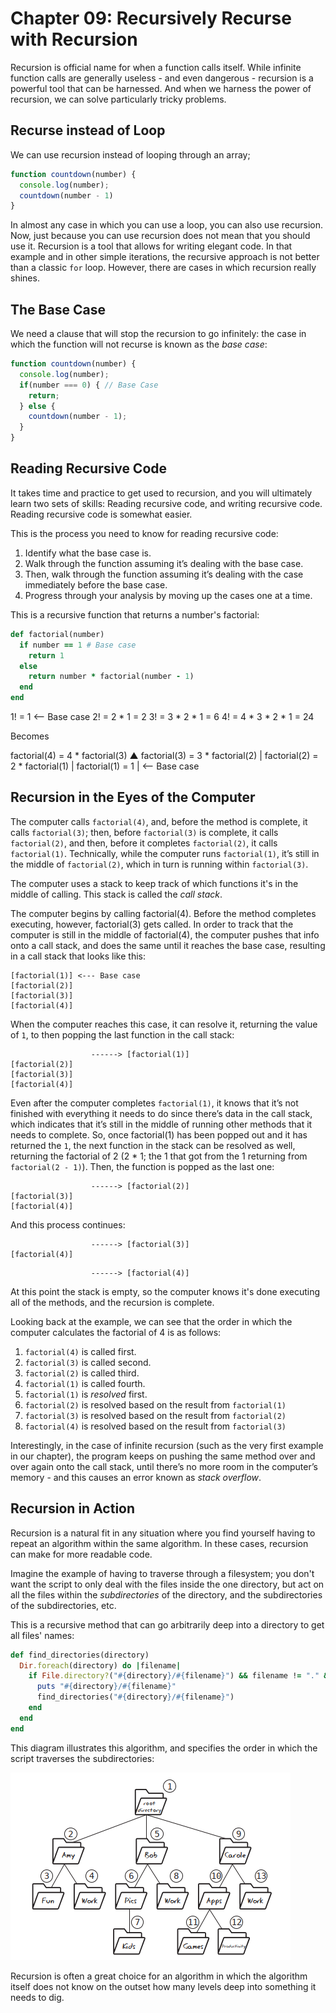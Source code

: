 # Chapter 09: Recursively Recurse with Recursion

Recursion is official name for when a function calls itself. While infinite function calls are generally useless - and even dangerous - recursion is a powerful tool that can be harnessed. And when we harness the power of recursion, we can solve particularly tricky problems.

## Recurse instead of Loop

We can use recursion instead of looping through an array;

```js
function countdown(number) {
  console.log(number);
  countdown(number - 1)
}
```

In almost any case in which you can use a loop, you can also use recursion. Now, just because you can use recursion does not mean that you should use it. Recursion is a tool that allows for writing elegant code. In that example and in other simple iterations, the recursive approach is not better than a classic `for` loop. However, there are cases in which recursion really shines.

## The Base Case

We need a clause that will stop the recursion to go infinitely: the case in which the function will not recurse is known as the _base case_:

```js
function countdown(number) {
  console.log(number);
  if(number === 0) { // Base Case
    return;
  } else {
    countdown(number - 1);
  }
}
```

## Reading Recursive Code

It takes time and practice to get used to recursion, and you will ultimately learn two sets of skills: Reading recursive code, and writing recursive code. Reading recursive code is somewhat easier.

This is the process you need to know for reading recursive code:

1. Identify what the base case is.
2. Walk through the function assuming it’s dealing with the base case.
3. Then, walk through the function assuming it’s dealing with the case immediately before the base case.
4. Progress through your analysis by moving up the cases one at a time.

This is a recursive function that returns a number's factorial:

```ruby
def factorial(number)
  if number == 1 # Base case
    return 1 
  else
    return number * factorial(number - 1)
  end
end
```

1!                 = 1 <-- Base case
2! = 2 * 1         = 2
3! = 3 * 2 * 1     = 6
4! = 4 * 3 * 2 * 1 = 24

Becomes

factorial(4) = 4 * factorial(3)  ▲
factorial(3) = 3 * factorial(2)  |
factorial(2) = 2 * factorial(1)  |
factorial(1) = 1                 | <-- Base case

## Recursion in the Eyes of the Computer

The computer calls `factorial(4)`, and, before the method is complete, it calls `factorial(3)`; then, before `factorial(3)` is complete, it calls `factorial(2)`, and then, before it completes `factorial(2)`, it calls `factorial(1)`. Technically, while the computer runs `factorial(1)`, it’s still in the middle of `factorial(2)`, which in turn is running within `factorial(3)`.

The computer uses a stack to keep track of which functions it's in the middle of calling. This stack is called the _call stack_.

The computer begins by calling factorial(4). Before the method completes executing, however, factorial(3) gets called. In order to track that the computer is still in the middle of factorial(4), the computer pushes that info onto a call stack, and does the same until it reaches the base case, resulting in a call stack that looks like this:
```
[factorial(1)] <--- Base case
[factorial(2)]
[factorial(3)]
[factorial(4)]
```

When the computer reaches this case, it can resolve it, returning the value of `1`, to then popping the last function in the call stack:

```
                  ------> [factorial(1)]
[factorial(2)]
[factorial(3)]
[factorial(4)]
```

Even after the computer completes `factorial(1)`, it knows that it’s not finished with everything it needs to do since there’s data in the call stack, which indicates that it’s still in the middle of running other methods that it needs to complete. So, once factorial(1) has been popped out and it has returned the `1`, the next function in the stack can be resolved as well, returning the factorial of 2 (2 * 1; the 1 that got from the 1 returning from `factorial(2 - 1)`). Then, the function is popped as the last one:

```
                  ------> [factorial(2)]
[factorial(3)]
[factorial(4)]
```

And this process continues:

```
                  ------> [factorial(3)]
[factorial(4)]
```

```
                  ------> [factorial(4)]
```

At this point the stack is empty, so the computer knows it's done executing all of the methods, and the recursion is complete.

Looking back at the example, we can see that the order in which the computer calculates the factorial of 4 is as follows:

1. `factorial(4)` is called first.
2. `factorial(3)` is called second.
3. `factorial(2)` is called third.
4. `factorial(1)` is called fourth.
5. `factorial(1)` is _resolved_ first.
6. `factorial(2)` is resolved based on the result from `factorial(1)`
7. `factorial(3)` is resolved based on the result from `factorial(2)`
8. `factorial(4)` is resolved based on the result from `factorial(3)`

Interestingly, in the case of infinite recursion (such as the very first example in our chapter), the program keeps on pushing the same method over and over again onto the call stack, until there’s no more room in the computer’s memory - and this causes an error known as _stack overflow_.

## Recursion in Action

Recursion is a natural fit in any situation where you find yourself having to repeat an algorithm within the same algorithm. In these cases, recursion can make for more readable code.

Imagine the example of having to traverse through a filesystem; you don't want the script to only deal with the files inside the one directory, but act on all the files within the _subdirectories_ of the directory, and the subdirectories of the subdirectories, etc.

This is a recursive method that can go arbitrarily deep into a directory to get all files' names:

```ruby
def find_directories(directory)
  Dir.foreach(directory) do |filename|
    if File.directory?("#{directory}/#{filename}") && filename != "." && filename != ".."
      puts "#{directory}/#{filename}"
      find_directories("#{directory}/#{filename}")
    end
  end
end
```

This diagram illustrates this algorithm, and specifies the order in which the script traverses the subdirectories:

![title](images/26.png)

Recursion is often a great choice for an algorithm in which the algorithm itself does not know on the outset how many levels deep into something it needs to dig.

